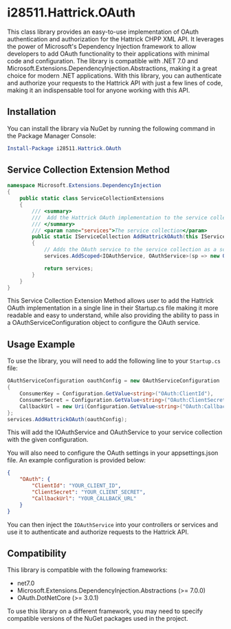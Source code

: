 # i28511.Hattrick.OAuth

This class library provides an easy-to-use implementation of OAuth authentication and authorization for the Hattrick CHPP XML API. It leverages the power of Microsoft's Dependency Injection framework to allow developers to add OAuth functionality to their applications with minimal code and configuration. The library is compatible with .NET 7.0 and Microsoft.Extensions.DependencyInjection.Abstractions, making it a great choice for modern .NET applications. With this library, you can authenticate and authorize your requests to the Hattrick API with just a few lines of code, making it an indispensable tool for anyone working with this API.

## Installation

You can install the library via NuGet by running the following command in the Package Manager Console:

```powershell
Install-Package i28511.Hattrick.OAuth
```

## Service Collection Extension Method

```csharp
namespace Microsoft.Extensions.DependencyInjection
{
    public static class ServiceCollectionExtensions
    {
        /// <summary>
        ///  Add the Hattrick OAuth implementation to the service collection
        /// </summary>
        /// <param name="services">The service collection</param>
        public static IServiceCollection AddHattrickOAuth(this IServiceCollection services, OAuthServiceConfiguration configuration)
        {
            // Adds the OAuth service to the service collection as a scoped service with the given configuration.
            services.AddScoped<IOAuthService, OAuthService>(sp => new OAuthService(configuration));

            return services;
        }
    }
}
```

This Service Collection Extension Method allows user to add the Hattrick OAuth implementation in a single line in their Startup.cs file making it more readable and easy to understand, while also providing the ability to pass in a OAuthServiceConfiguration object to configure the OAuth service.


## Usage Example

To use the library, you will need to add the following line to your `Startup.cs` file:

```csharp
OAuthServiceConfiguration oauthConfig = new OAuthServiceConfiguration
{
    ConsumerKey = Configuration.GetValue<string>("OAuth:ClientId"),
    ConsumerSecret = Configuration.GetValue<string>("OAuth:ClientSecret"),
    CallbackUrl = new Uri(Configuration.GetValue<string>("OAuth:CallbackUrl"))
};
services.AddHattrickOAuth(oauthConfig);
```

This will add the IOAuthService and OAuthService to your service collection with the given configuration.

You will also need to configure the OAuth settings in your appsettings.json file. An example configuration is provided below:


```json
{
	"OAuth": {
		"ClientId": "YOUR_CLIENT_ID",
		"ClientSecret": "YOUR_CLIENT_SECRET",
		"CallbackUrl": "YOUR_CALLBACK_URL"
	}
}

```

You can then inject the `IOAuthService` into your controllers or services and use it to authenticate and authorize requests to the Hattrick API.


## Compatibility

This library is compatible with the following frameworks:
- net7.0
- Microsoft.Extensions.DependencyInjection.Abstractions (>= 7.0.0)
- OAuth.DotNetCore (>= 3.0.1)

To use this library on a different framework, you may need to specify compatible versions of the NuGet packages used in the project.